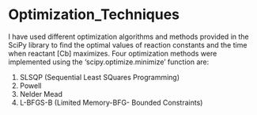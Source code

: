 # Optimization_Techniques
I have used different optimization algorithms and methods provided in the SciPy library to find the optimal values of reaction constants and the time when reactant [Cb] maximizes. Four optimization methods were implemented using the ‘scipy.optimize.minimize’ function are:
1. SLSQP (Sequential Least SQuares Programming)
2. Powell
3. Nelder Mead
4. L-BFGS-B (Limited Memory-BFG- Bounded Constraints)
